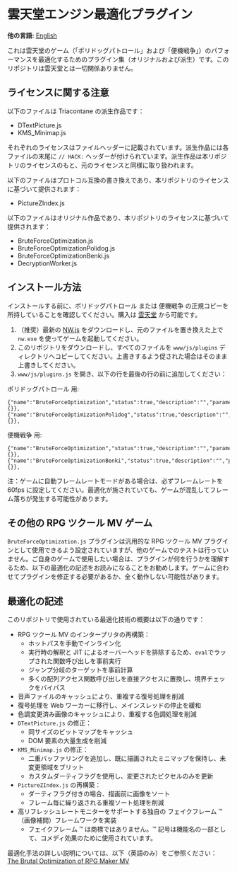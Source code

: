 # 雲天堂エンジン最適化プラグイン

**他の言語:** [English](README.md)

これは雲天堂のゲーム（「ポリドッグパトロール」および「便機戦争」）のパフォーマンスを最適化するためのプラグイン集（オリジナルおよび派生）です。このリポジトリは雲天堂とは一切関係ありません。

## ライセンスに関する注意

以下のファイルは Triacontane の派生作品です：

- DTextPicture.js
- KMS_Minimap.js

それぞれのライセンスはファイルヘッダーに記載されています。派生作品には各ファイルの末尾に `// HACK:` ヘッダーが付けられています。派生作品は本リポジトリのライセンスのもと、元のライセンスと同様に取り扱われます。

以下のファイルはプロトコル互換の書き換えであり、本リポジトリのライセンスに基づいて提供されます：

- PictureZIndex.js

以下のファイルはオリジナル作品であり、本リポジトリのライセンスに基づいて提供されます：

- BruteForceOptimization.js
- BruteForceOptimizationPolidog.js
- BruteForceOptimizationBenki.js
- DecryptionWorker.js

## インストール方法

インストールする前に、ポリドッグパトロール または 便機戦争 の正規コピーを所持していることを確認してください。購入は [雲天堂](https://www.untendo.com/) から可能です。

1. （推奨）最新の [NW.js](https://nwjs.io/) をダウンロードし、元のファイルを置き換えた上で `nw.exe` を使ってゲームを起動してください。
2. このリポジトリをダウンロードし、すべてのファイルを `www/js/plugins` ディレクトリへコピーしてください。上書きするよう促された場合はそのまま上書きしてください。
3. `www/js/plugins.js` を開き、以下の行を最後の行の前に追加してください：

ポリドッグパトロール 用:

```
{"name":"BruteForceOptimization","status":true,"description":"","parameters":{}},
{"name":"BruteForceOptimizationPolidog","status":true,"description":"","parameters":{}},
```

便機戦争 用:

```
{"name":"BruteForceOptimization","status":true,"description":"","parameters":{}},
{"name":"BruteForceOptimizationBenki","status":true,"description":"","parameters":{}},
```

注：ゲームに自動フレームレートモードがある場合は、必ずフレームレートを 60fps に設定してください。最適化が施されていても、ゲームが混乱してフレーム落ちが発生する可能性があります。

## その他の RPG ツクール MV ゲーム

`BruteForceOptimization.js` プラグインは汎用的な RPG ツクール MV プラグインとして使用できるよう設定されていますが、他のゲームでのテストは行っていません。ご自身のゲームで使用したい場合は、プラグインが何を行うかを理解するため、以下の最適化の記述をお読みになることをお勧めします。ゲームに合わせてプラグインを修正する必要があるか、全く動作しない可能性があります。

## 最適化の記述

このリポジトリで使用されている最適化技術の概要は以下の通りです：

- RPG ツクール MV のインタープリタの再構築：
  - ホットパスを手動でインライン化
  - 実行時の解釈と JIT によるオーバーヘッドを排除するため、`eval`でラップされた関数呼び出しを事前実行
  - ジャンプ分岐のターゲットを事前計算
  - 多くの配列アクセス関数呼び出しを直接アクセスに置換し、境界チェックをバイパス
- 音声ファイルのキャッシュにより、重複する復号処理を削減
- 復号処理を Web ワーカーに移行し、メインスレッドの停止を緩和
- 色調変更済み画像のキャッシュにより、重複する色調処理を削減
- `DTextPicture.js` の修正：
  - 同サイズのビットマップをキャッシュ
  - DOM 要素の大量生成を削減
- `KMS_Minimap.js` の修正：
  - 二重バッファリングを追加し、既に描画されたミニマップを保持し、未変更領域をブリット
  - カスタムダーティフラグを使用し、変更されたピクセルのみを更新
- `PictureZIndex.js` の再構築：
  - ダーティフラグ付きの場合、描画前に画像をソート
  - フレーム毎に繰り返される重複ソート処理を削減
- 高リフレッシュレートモニターをサポートする独自の フェイクフレーム ™（画像補間）フレームワークを実装
  - フェイクフレーム ™ は商標ではありません。™ 記号は機能名の一部として、コメディ効果のために使用されています。

最適化手法の詳しい説明については、以下（英語のみ）をご参照ください：
[The Brutal Optimization of RPG Maker MV](https://tsdo.in/blog/optimizing-rmmv/)
